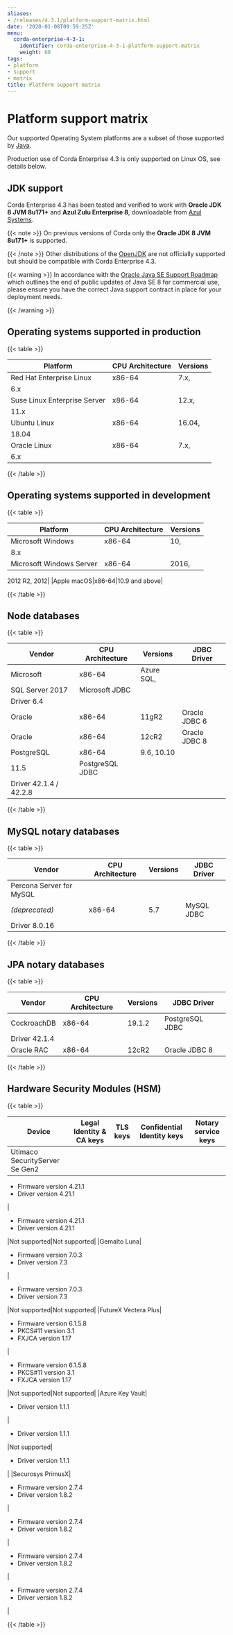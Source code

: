 ```yaml
---
aliases:
- /releases/4.3.1/platform-support-matrix.html
date: '2020-01-08T09:59:25Z'
menu:
  corda-enterprise-4-3-1:
    identifier: corda-enterprise-4-3-1-platform-support-matrix
    weight: 60
tags:
- platform
- support
- matrix
title: Platform support matrix
---
```



# Platform support matrix

Our supported Operating System platforms are a subset of those supported by [Java](http://www.oracle.com/technetwork/java/javase/certconfig-2095354.html).

Production use of Corda Enterprise 4.3 is only supported on Linux OS, see details below.


## JDK support

Corda Enterprise 4.3 has been tested and verified to work with **Oracle JDK 8 JVM 8u171+** and **Azul Zulu Enterprise 8**, downloadable from
[Azul Systems](https://www.azul.com/downloads/azure-only/zulu/).

{{< note >}}
On previous versions of Corda only the **Oracle JDK 8 JVM 8u171+** is supported.

{{< /note >}}
Other distributions of the [OpenJDK](https://openjdk.java.net/) are not officially supported but should be compatible with Corda Enterprise 4.3.


{{< warning >}}
In accordance with the [Oracle Java SE Support Roadmap](https://www.oracle.com/technetwork/java/java-se-support-roadmap.html)
which outlines the end of public updates of Java SE 8 for commercial use, please ensure you have the correct Java support contract in place
for your deployment needs.

{{< /warning >}}



## Operating systems supported in production


{{< table >}}

|Platform|CPU Architecture|Versions|
|-------------------------------|------------------|-----------|
|Red Hat Enterprise Linux|x86-64|7.x,
6.x|
|Suse Linux Enterprise Server|x86-64|12.x,
11.x|
|Ubuntu Linux|x86-64|16.04,
18.04|
|Oracle Linux|x86-64|7.x,
6.x|

{{< /table >}}


## Operating systems supported in development


{{< table >}}

|Platform|CPU Architecture|Versions|
|-------------------------------|------------------|-----------|
|Microsoft Windows|x86-64|10,
8.x|
|Microsoft Windows Server|x86-64|2016,
2012 R2,
2012|
|Apple macOS|x86-64|10.9 and
above|

{{< /table >}}


## Node databases


{{< table >}}

|Vendor|CPU Architecture|Versions|JDBC Driver|
|-------------------------------|------------------|------------------|------------------------|
|Microsoft|x86-64|Azure SQL,
SQL Server 2017|Microsoft JDBC
Driver 6.4|
|Oracle|x86-64|11gR2|Oracle JDBC 6|
|Oracle|x86-64|12cR2|Oracle JDBC 8|
|PostgreSQL|x86-64|9.6, 10.10
11.5|PostgreSQL JDBC
Driver 42.1.4 / 42.2.8|

{{< /table >}}


## MySQL notary databases


{{< table >}}

|Vendor|CPU Architecture|Versions|JDBC Driver|
|-------------------------------|------------------|------------------|--------------------|
|Percona Server for MySQL
*(deprecated)*|x86-64|5.7|MySQL JDBC
Driver 8.0.16|

{{< /table >}}


## JPA notary databases


{{< table >}}

|Vendor|CPU Architecture|Versions|JDBC Driver|
|-------------------------------|------------------|------------------|--------------------|
|CockroachDB|x86-64|19.1.2|PostgreSQL JDBC
Driver 42.1.4|
|Oracle RAC|x86-64|12cR2|Oracle JDBC 8|

{{< /table >}}



## Hardware Security Modules (HSM)


{{< table >}}

|Device|Legal Identity & CA keys|TLS keys|Confidential Identity keys|Notary service keys|
|-------------------------------|----------------------------|----------------------------|----------------------------|--------------------------|
|Utimaco SecurityServer Se Gen2|
* Firmware version 4.21.1
* Driver version 4.21.1

|
* Firmware version 4.21.1
* Driver version 4.21.1

|Not supported|Not supported|
|Gemalto Luna|
* Firmware version 7.0.3
* Driver version 7.3

|
* Firmware version 7.0.3
* Driver version 7.3

|Not supported|Not supported|
|FutureX Vectera Plus|
* Firmware version 6.1.5.8
* PKCS#11 version 3.1
* FXJCA version 1.17

|
* Firmware version 6.1.5.8
* PKCS#11 version 3.1
* FXJCA version 1.17

|Not supported|Not supported|
|Azure Key Vault|
* Driver version 1.1.1

|
* Driver version 1.1.1

|Not supported|
* Driver version 1.1.1

|
|Securosys PrimusX|
* Firmware version 2.7.4
* Driver version 1.8.2

|
* Firmware version 2.7.4
* Driver version 1.8.2

|
* Firmware version 2.7.4
* Driver version 1.8.2

|
* Firmware version 2.7.4
* Driver version 1.8.2

|

{{< /table >}}

